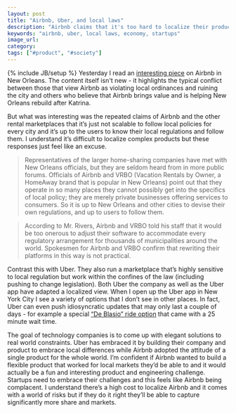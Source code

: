 ```yaml
---
layout: post
title: "Airbnb, Uber, and local laws"
description: "Airbnb claims that it's too hard to localize their product but on the flipside you have companies such as Uber that built their entire product around local markets."
keywords: "airbnb, uber, local laws, economy, startups"
image_url:
category:
tags: ["#product", "#society"]
---
```

{% include JB/setup %}
Yesterday I read an [interesting piece](http://www.nytimes.com/2016/03/06/business/airbnb-pits-neighbor-against-neighbor-in-tourist-friendly-new-orleans.html) on Airbnb in New Orleans. The content itself isn't new - it highlights the typical conflict between those that view Airbnb as violating local ordinances and ruining the city and others who believe that Airbnb brings value and is helping New Orleans rebuild after Katrina.

But what was interesting was the repeated claims of Airbnb and the other rental marketplaces that it’s just not scalable to follow local policies for every city and it’s up to the users to know their local regulations and follow them. I understand it’s difficult to localize complex products but these responses just feel like an excuse.

> Representatives of the larger home-sharing companies have met with New Orleans officials, but they are seldom heard from in more public forums. Officials of Airbnb and VRBO (Vacation Rentals by Owner, a HomeAway brand that is popular in New Orleans) point out that they operate in so many places they cannot possibly get into the specifics of local policy; they are merely private businesses offering services to consumers. So it is up to New Orleans and other cities to devise their own regulations, and up to users to follow them.

> According to Mr. Rivers, Airbnb and VRBO told his staff that it would be too onerous to adjust their software to accommodate every regulatory arrangement for thousands of municipalities around the world. Spokesmen for Airbnb and VRBO confirm that rewriting their platforms in this way is not practical.

Contrast this with Uber. They also run a marketplace that’s highly sensitive to local regulation but work within the confines of the law (including pushing to change legislation). Both Uber the company as well as the Uber app have adapted a localized view. When I open up the Uber app in New York City I see a variety of options that I don’t see in other places. In fact, Uber can even push idiosyncratic updates that may only last a couple of days - for example a special [“De Blasio” ride option](http://techcrunch.com/2015/07/16/uber-launches-de-blasios-uber-feature-in-nyc-with-25-minute-wait-times/) that came with a 25 minute wait time.

The goal of technology companies is to come up with elegant solutions to real world constraints. Uber has embraced it by building their company and product to embrace local differences while Airbnb adopted the attitude of a single product for the whole world. I’m confident if Airbnb wanted to build a flexible product that worked for local markets they’d be able to and it would actually be a fun and interesting product and engineering challenge. Startups need to embrace their challenges and this feels like Airbnb being complacent. I understand there’s a high cost to localize Airbnb and it comes with a world of risks but if they do it right they’ll be able to capture significantly more share and markets.

